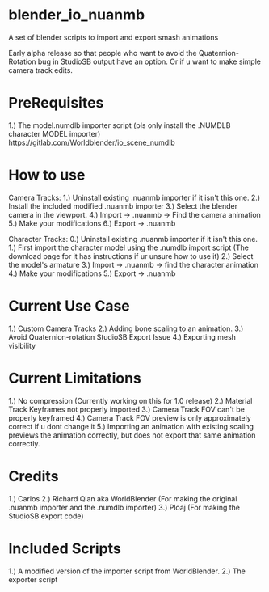 # blender_io_nuanmb
A set of blender scripts to import and export smash animations

Early alpha release so that people who want to avoid the Quaternion-Rotation bug in StudioSB output have an option.
Or if u want to make simple camera track edits.

# PreRequisites
1.) The model.numdlb importer script (pls only install the .NUMDLB character MODEL importer) https://gitlab.com/Worldblender/io_scene_numdlb

# How to use
Camera Tracks:
1.) Uninstall existing .nuanmb importer if it isn't this one.
2.) Install the included modified .nuanmb importer
3.) Select the blender camera in the viewport.
4.) Import -> .nuanmb -> Find the camera animation
5.) Make your modifications 
6.) Export -> .nuanmb

Character Tracks:
0.) Uninstall existing .nuanmb importer if it isn't this one.
1.) First import the character model using the .numdlb import script (The download page for it has instructions if ur unsure how to use it)
2.) Select the model's armature
3.) Import -> .nuanmb -> find the character animation
4.) Make your modifications
5.) Export -> .nuanmb

# Current Use Case
1.) Custom Camera Tracks
2.) Adding bone scaling to an animation.
3.) Avoid Quaternion-rotation StudioSB Export Issue 
4.) Exporting mesh visibility

# Current Limitations
1.) No compression (Currently working on this for 1.0 release)
2.) Material Track Keyframes not properly imported
3.) Camera Track FOV can't be properly keyframed
4.) Camera Track FOV preview is only approximately correct if u dont change it
5.) Importing an animation with existing scaling previews the animation correctly, but does not export that same animation correctly.

# Credits
1.) Carlos 
2.) Richard Qian aka WorldBlender (For making the original .nuanmb importer and the .numdlb importer)
3.) Ploaj (For making the StudioSB export code)

# Included Scripts
1.) A modified version of the importer script from WorldBlender.
2.) The exporter script
